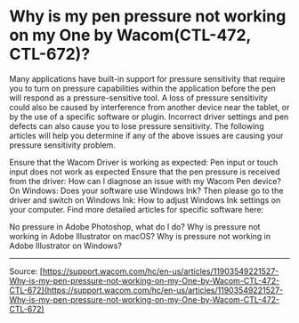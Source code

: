 # Why is my pen pressure not working on my One by Wacom(CTL-472, CTL-672)?

Many applications have built-in support for pressure sensitivity that require you to turn on pressure capabilities within the application before the pen will respond as a pressure-sensitive tool. 
A loss of pressure sensitivity could also be caused by interference from another device near the tablet, or by the use of a specific software or plugin. 
Incorrect driver settings and pen defects can also cause you to lose pressure sensitivity. The following articles will help you determine if any of the above issues are causing your pressure sensitivity problem. 

Ensure that the Wacom Driver is working as expected: Pen input or touch input does not work as expected
Ensure that the pen pressure is received from the driver: How can I diagnose an issue with my Wacom Pen device?
On Windows: Does your software use Windows Ink? Then please go to the driver and switch on Windows Ink: How to adjust Windows Ink settings on your computer.
Find more detailed articles for specific software here: 

No pressure in Adobe Photoshop, what do I do?
Why is pressure not working in Adobe Illustrator on macOS?
Why is pressure not working in Adobe Illustrator on Windows?

---
Source: [https://support.wacom.com/hc/en-us/articles/11903549221527-Why-is-my-pen-pressure-not-working-on-my-One-by-Wacom-CTL-472-CTL-672](https://support.wacom.com/hc/en-us/articles/11903549221527-Why-is-my-pen-pressure-not-working-on-my-One-by-Wacom-CTL-472-CTL-672)
